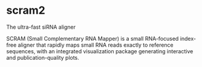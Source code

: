 # scram2
The ultra-fast siRNA aligner

SCRAM (Small Complementary RNA Mapper) is a small RNA-focused index-free aligner that rapidly maps small RNA reads exactly to reference sequences, with an integrated visualization package generating interactive and publication-quality plots.   

